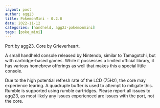 ```yaml
---
layout: post
author: agg23
title: PokemonMini - 0.2.0
date: 2022-11-12
categories: [handheld, agg23-pokemonmini]
tags: [poke_mini]
---
```

Port by agg23. Core by Grieverheart.

A small handheld console released by Nintendo, similar to Tamagotchi, but with cartridge-based games. While it possesses a limited official library, it has various homebrew offerings as well that makes this a special little console.

Due to the high potential refresh rate of the LCD (75Hz), the core may experience tearing. A quadruple buffer is used to attempt to mitigate this. Rumble is supported using rumble cartridges. Please report all issues to agg23, as most likely any issues experienced are issues with the port, not the core.
